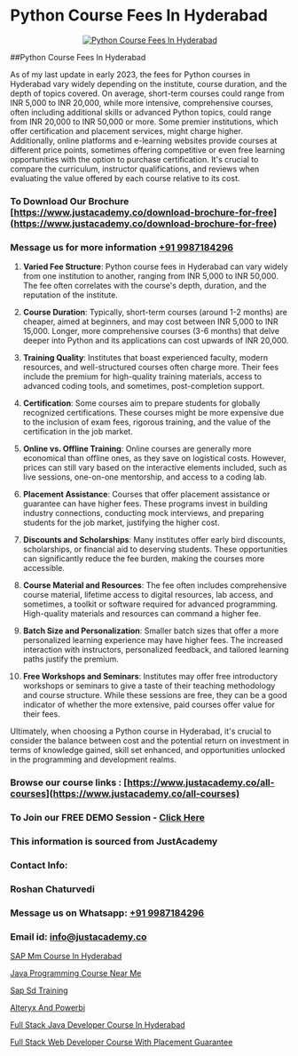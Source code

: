 # Python Course Fees In Hyderabad

<p align="center">
  <a href="https://justacademy.co/course-detail/python-training">
    <img src="https://justacademy.co/storage2/course_image/1709713400_course_image.webp" alt="Python Course Fees In Hyderabad">
  </a>
</p>
##Python Course Fees In Hyderabad

As of my last update in early 2023, the fees for Python courses in Hyderabad vary widely depending on the institute, course duration, and the depth of topics covered. On average, short-term courses could range from INR 5,000 to INR 20,000, while more intensive, comprehensive courses, often including additional skills or advanced Python topics, could range from INR 20,000 to INR 50,000 or more. Some premier institutions, which offer certification and placement services, might charge higher. Additionally, online platforms and e-learning websites provide courses at different price points, sometimes offering competitive or even free learning opportunities with the option to purchase certification. It's crucial to compare the curriculum, instructor qualifications, and reviews when evaluating the value offered by each course relative to its cost.
### To Download Our Brochure [https://www.justacademy.co/download-brochure-for-free](https://www.justacademy.co/download-brochure-for-free)
### Message us for more information [+91 9987184296](https://api.whatsapp.com/send?phone=919987184296)
1) **Varied Fee Structure**: Python course fees in Hyderabad can vary widely from one institution to another, ranging from INR 5,000 to INR 50,000. The fee often correlates with the course's depth, duration, and the reputation of the institute.

2) **Course Duration**: Typically, short-term courses (around 1-2 months) are cheaper, aimed at beginners, and may cost between INR 5,000 to INR 15,000. Longer, more comprehensive courses (3-6 months) that delve deeper into Python and its applications can cost upwards of INR 20,000.

3) **Training Quality**: Institutes that boast experienced faculty, modern resources, and well-structured courses often charge more. Their fees include the premium for high-quality training materials, access to advanced coding tools, and sometimes, post-completion support.

4) **Certification**: Some courses aim to prepare students for globally recognized certifications. These courses might be more expensive due to the inclusion of exam fees, rigorous training, and the value of the certification in the job market.

5) **Online vs. Offline Training**: Online courses are generally more economical than offline ones, as they save on logistical costs. However, prices can still vary based on the interactive elements included, such as live sessions, one-on-one mentorship, and access to a coding lab.

6) **Placement Assistance**: Courses that offer placement assistance or guarantee can have higher fees. These programs invest in building industry connections, conducting mock interviews, and preparing students for the job market, justifying the higher cost.

7) **Discounts and Scholarships**: Many institutes offer early bird discounts, scholarships, or financial aid to deserving students. These opportunities can significantly reduce the fee burden, making the courses more accessible.

8) **Course Material and Resources**: The fee often includes comprehensive course material, lifetime access to digital resources, lab access, and sometimes, a toolkit or software required for advanced programming. High-quality materials and resources can command a higher fee.

9) **Batch Size and Personalization**: Smaller batch sizes that offer a more personalized learning experience may have higher fees. The increased interaction with instructors, personalized feedback, and tailored learning paths justify the premium.

10) **Free Workshops and Seminars**: Institutes may offer free introductory workshops or seminars to give a taste of their teaching methodology and course structure. While these sessions are free, they can be a good indicator of whether the more extensive, paid courses offer value for their fees.

Ultimately, when choosing a Python course in Hyderabad, it's crucial to consider the balance between cost and the potential return on investment in terms of knowledge gained, skill set enhanced, and opportunities unlocked in the programming and development realms.

### Browse our course links : [https://www.justacademy.co/all-courses](https://www.justacademy.co/all-courses) 
### To Join our FREE DEMO Session - [Click Here](https://www.justacademy.co/register-for-course-demo)


### This information is sourced from JustAcademy
### Contact Info:
### Roshan Chaturvedi
### Message us on Whatsapp: [+91 9987184296](https://api.whatsapp.com/send?phone=919987184296)
### Email id: [info@justacademy.co](mailto:info@justacademy.co)
                
[SAP Mm Course In Hyderabad](https://www.linkedin.com/pulse/sap-mm-course-hyderabad-justacademy-hyderabad-s3xwf/)

[Java Programming Course Near Me](https://www.linkedin.com/pulse/java-programming-course-near-me-justacademy-chennai-lwuze/)

[Sap Sd Training](https://medium.com/@abhidnya.1068/sap-sd-training-607440b05f6e)

[Alteryx And Powerbi](https://medium.com/@akanshapatil/alteryx-and-powerbi-4b075f3248d6)

[Full Stack Java Developer Course In Hyderabad](https://justacademyin.github.io/justacademy/full-stack-java-developer-course-in-hyderabad)

[Full Stack Web Developer Course With Placement Guarantee](https://justacademyin.github.io/justacademy/full-stack-web-developer-course-with-placement-guarantee)


